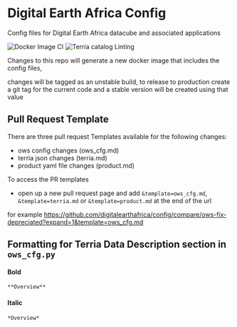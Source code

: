 # Digital Earth Africa Config
Config files for Digital Earth Africa datacube and associated applications

![Docker Image CI](https://github.com/digitalearthafrica/config/workflows/Docker%20Image%20CI/badge.svg)
![Terria catalog Linting](https://github.com/digitalearthafrica/config/workflows/Terria%20catalog%20Linting/badge.svg)

Changes to this repo will generate a new docker image that includes the config files,

changes will be tagged as an unstable build, to release to production create a git tag for the current code and a stable version will be created using that value

## Pull Request Template
There are three pull request Templates available for the following changes:
- ows config changes (ows_cfg.md)
- terria json changes (terria.md)
- product yaml file changes (product.md)

To access the PR templates
- open up a new pull request page and add `&template=ows_cfg.md`, `&template=terria.md` or `&template=product.md` at the end of the url

for example https://github.com/digitalearthafrica/config/compare/ows-fix-depreciated?expand=1&template=ows_cfg.md

## Formatting for Terria Data Description section in `ows_cfg.py`
#### Bold
```
**Overview**
```
#### Italic
```
*Overview*
```